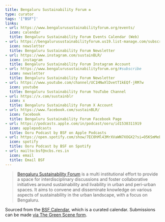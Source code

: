 ```yaml
---
title: Bengaluru Sustainability Forum ♻️
type: curator
tags: '["BSF"]'
links:
- url: https://www.bengalurusustainabilityforum.org/events/
  icon: calendar
  title: Bengaluru Sustainability Forum Events Calendar (Web)
- url: https://bengalurusustainabilityforum.us19.list-manage.com/subscribe?u=19d8f091a156dfe0d1534fc96&id=742d6f5a5b
  icon: newsletter
  title: Bengaluru Sustainability Forum Newsletter
- url: https://www.instagram.com/sustainBLR/
  icon: instagram
  title: Bengaluru Sustainability Forum Instagram Account
- url: https://www.bengalurusustainabilityforum.org/#subscribe
  icon: newsletter
  title: Bengaluru Sustainability Forum Newsletter
- url: https://www.youtube.com/channel/UC1HNwXlDvetT1kEQf-jRM7w
  icon: youtube
  title: Bengaluru Sustainability Forum YouTube Channel
- url: https://x.com/sustainblr
  icon: x
  title: Bengaluru Sustainability Forum X Account
- url: https://www.facebook.com/sustainBLR/
  icon: facebook
  title: Bengaluru Sustainability Forum Facebook Page
- url: https://podcasts.apple.com/in/podcast/ooru/id1538311919
  icon: applepodcasts
  title: Ooru Podcast by BSF on Apple Podcasts
- url: https://open.spotify.com/show/7EC0hMl43MrXVaWN7XOGX2?si=O5KSmMeEQmSyIFYA1YRBSQ&nd=1&dlsi=11cf8143dadd4d42
  icon: spotify
  title: Ooru Podcast by BSF on Spotify
- url: mailto:bsf@ncbs.res.in
  icon: email
  title: Email BSF
--- 
```

> [Bengaluru Sustainability Forum](https://www.bengalurusustainabilityforum.org/) 
> is a multi institutional effort to provide a space for interdisciplinary
  discussions and foster collaborative initiatives around sustainability and
  livability in urban and peri-urban spaces. It aims to convene and
  disseminate knowledge on various aspects of sustainability in the urban
  landscape, with a focus on Bengaluru.

Sourced from the [BSF Calendar](https://www.bengalurusustainabilityforum.org/events/),
which is a curated calendar. Submissions can be made 
[via The Green Scene form](https://docs.google.com/forms/d/e/1FAIpQLScjioAsSCwHJBdCjg_QfWVfJgxVzrJtr-bonuBp-xW1VK7pXA/viewform).